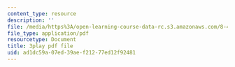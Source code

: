 ```yaml
---
content_type: resource
description: ''
file: /media/https%3A/open-learning-course-data-rc.s3.amazonaws.com/8-422-atomic-and-optical-physics-ii-spring-2013/ad1dc59a07ed39aef21277ed12f92481_j8Wg9c9aWV8.pdf
file_type: application/pdf
resourcetype: Document
title: 3play pdf file
uid: ad1dc59a-07ed-39ae-f212-77ed12f92481
---
```

